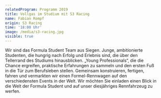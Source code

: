 ```yaml
---
relatedProgram: Programm 2019
title: Vollgas im Studium mit S3 Racing
name: Fabian Rompf
origin: S3 Racing
time: '18:00 Uhr'
image: /media/s3-racing.jpg
visible: true
---
```

Wir sind das Formula Student Team aus Siegen. Junge, ambitionierte Studenten, die hungrig nach Erfolg und Erlebnis sind, die über den Tellerrand des Studiums hinausblicken. „Young Professionals“, die die Chance ergreifen, praktische Erfahrungen zu sammeln und den ersten Fuß in die Tür zum Berufsleben stellen. Gemeinsam konstruieren, fertigen, fahren und vermarkten wir einen Formel-Rennwagen auf den verschiedensten Events in der Welt. Wir möchten Sie einladen einen Blick in die Welt der Formula Student und auf unser diesjähriges Rennfahrzeug zu werfen.
